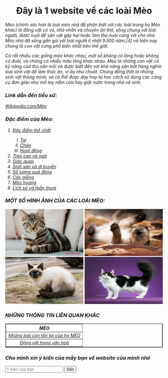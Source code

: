 <html> 
<head> 
<meta charset="UTF-8">
</head> 
<body> 
      <h1 align="center"> Đây là 1 website về các loài Mèo </h1>
<i>Mèo (chính xác hơn là loài mèo nhà để phân biệt với các loài trong họ Mèo khác) là động vật có vú, nhỏ nhắn và chuyên ăn thịt, sống chung với loài người, được nuôi để săn vật gây hại hoặc làm thú nuôi cùng với chó nhà. Mèo nhà đã sống gần gũi với loài người ít nhất 9.500 năm,[4] và hiện nay chúng là con vật cưng phổ biến nhất trên thế giới.
<p>Có rất nhiều các giống mèo khác nhau, một số không có lông hoặc không có đuôi, và chúng có nhiều màu lông khác nhau. Mèo là những con vật có kỹ năng của thú săn mồi và được biết đến với khả năng săn bắt hàng nghìn loại sinh vật để làm thức ăn, ví dụ như chuột. Chúng đồng thời là những sinh vật thông minh, và có thể được dạy hay tự học cách sử dụng các công cụ đơn giản như mở tay nắm cửa hay giật nước trong nhà vệ sinh.</p>
      <h3> Link dẫn đến tiểu sử: </h3>
  <a href ="https://vi.wikipedia.org/wiki/M%C3%A8o">Wikipedia.com/Mèo</a>
  <h3>Đặc điểm của Mèo:</h3>
 <ol>
   <li><a href ="https://vi.wikipedia.org/wiki/M%C3%A8o#%C4%90%E1%BA%B7c_%C4%91i%E1%BB%83m_th%E1%BB%83_ch%E1%BA%A5t">Đặc điểm thể chất</a></li>
<ol type = "I">
  <li><a href ="https://vi.wikipedia.org/wiki/M%C3%A8o#Tai">Tai</a></li>
  <li><a href ="https://vi.wikipedia.org/wiki/M%C3%A8o#Ch%C3%A2n">Chân</a></li>
  <li><a href ="https://vi.wikipedia.org/wiki/M%C3%A8o#Ho%E1%BA%A1t_%C4%91%E1%BB%99ng">Hoạt động</a></li>
   </ol>
  <li><a href ="https://vi.wikipedia.org/wiki/M%C3%A8o#Tr%C3%A8o_cao_v%C3%A0_ng%C3%A3">Trèo cao và ngã</a></li>
  <li><a href ="https://vi.wikipedia.org/wiki/M%C3%A8o#Gi%C3%A1c_quan">Giác quan</a></li>
  <li><a href ="https://vi.wikipedia.org/wiki/M%C3%A8o#Sinh_s%E1%BA%A3n_v%C3%A0_di_truy%E1%BB%81n">Sinh sản và di truyền</a></li>
  <li><a href ="https://vi.wikipedia.org/wiki/M%C3%A8o#S%E1%BB%91_l%C6%B0%E1%BB%A3ng_qu%C3%A1_%C4%91%C3%B4ng">Số lượng quá đông</a></li>
  <li><a href ="https://vi.wikipedia.org/wiki/M%C3%A8o#C%C3%A1c_gi%E1%BB%91ng">Các giống</a></li>
  <li><a href ="https://vi.wikipedia.org/wiki/M%C3%A8o#M%C3%A8o_hoang">Mèo hoang</a></li>
  <li><a href ="https://vi.wikipedia.org/wiki/M%C3%A8o#L%E1%BB%8Bch_s%E1%BB%AD_v%C3%A0_th%E1%BA%A7n_tho%E1%BA%A1i">Lịch sử và thần thoại</a></li>

  </ol>
  <h3> MỘT SỐ HÌNH ẢNH CỦA CÁC LOÀI MÈO:</h3>
<img src="giong-meo-de-nuoi.jpg" width="250" height="150" />
<img src="meo-con-de-thuong-32.jpg" width="250" height="150" />
<img src="meo.jpg" width="250" height="150" />
<img src="q-3-ohay-tv-897.jpg" width="250" height="150" />

  <h3> NHỮNG THÔNG TIN LIÊN QUAN KHÁC </h3>

<table border="2" width="100%">
 <tr>
   <th>MÈO</th>
  </tr>
<tr>
      <td align="center"><a href ="https://vi.wikipedia.org/wiki/H%E1%BB%8D_M%C3%A8o">Những loài còn tồn tại của họ MÈO</a></td>
  </tr>
<tr>
  <td align="center"><a href ="https://vi.wikipedia.org/wiki/H%C3%ACnh_t%C6%B0%E1%BB%A3ng_%C4%91%E1%BB%99ng_v%E1%BA%ADt_trong_v%C4%83n_h%C3%B3a">Động vật trong văn hoá</a></td>
  </tr>
  </table>

<h3>Cho mình xin ý kiến của mấy bạn về website của mình nhé</h3>
  <p>
<form>
<input type ="text" placeholder="Ý kiện của bạn"/>
      <button type ="button">Gửi</button>
      </form>
      </p>
